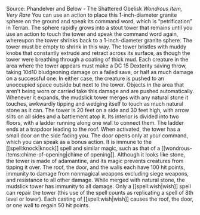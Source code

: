 Source: Phandelver and Below - The Shattered Obelisk
*Wondrous Item, Very Rare*
You can use an action to place this 1-inch-diameter granite sphere on the ground and speak its command word, which is “petrification” in Terran. The sphere rapidly grows into a stout tower that remains until you use an action to touch the tower and speak the command word again, whereupon the tower shrinks back to a 1-inch-diameter granite sphere. The tower must be empty to shrink in this way. The tower bristles with muddy knobs that constantly extrude and retract across its surface, as though the tower were breathing through a coating of thick mud.
Each creature in the area where the tower appears must make a DC 15 Dexterity saving throw, taking 10d10 bludgeoning damage on a failed save, or half as much damage on a successful one. In either case, the creature is pushed to an unoccupied space outside but next to the tower. Objects in the area that aren’t being worn or carried take this damage and are pushed automatically.
Whenever it expands, the mudslick tower merges with any natural stone it touches, awkwardly tipping and wedging itself to touch as much natural stone as it can.
The tower is 20 feet on a side and 30 feet high, with arrow slits on all sides and a battlement atop it. Its interior is divided into two floors, with a ladder running along one wall to connect them. The ladder ends at a trapdoor leading to the roof. When activated, the tower has a small door on the side facing you. The door opens only at your command, which you can speak as a bonus action. It is immune to the [[spell:knock|knock]] spell and similar magic, such as that of a [[wondrous-items:chime-of-opening|chime of opening]].
Although it looks like stone, the tower is made of adamantine, and its magic prevents creatures from tipping it over. The roof, the door, and the walls each have 100 hit points, immunity to damage from nonmagical weapons excluding siege weapons, and resistance to all other damage. While merged with natural stone, the mudslick tower has immunity to all damage. Only a [[spell:wish|wish]] spell can repair the tower (this use of the spell counts as replicating a spell of 8th level or lower). Each casting of [[spell:wish|wish]] causes the roof, the door, or one wall to regain 50 hit points.
